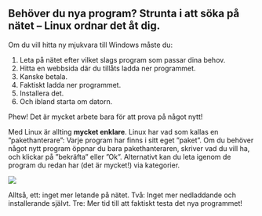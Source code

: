 ﻿<?php require("../../entete.php");?> <?php require("../../base.php");?> <?php require("../../fonctions.php");?>

<div id="corps">

<h2>Behöver du nya program? Strunta i att söka på nätet – Linux ordnar det åt dig.</h2>

Om du vill hitta ny mjukvara till Windows måste du:

<ol>
<li>Leta på nätet efter vilket slags program som passar dina behov.</li>
<li>Hitta en webbsida där du tillåts ladda ner programmet.</li>
<li>Kanske betala.</li>
<li>Faktiskt ladda ner programmet.</li>
<li>Installera det.</li>
<li>Och ibland starta om datorn.</li>
</ol>

Phew! Det är mycket arbete bara för att prova på något nytt!

Med Linux är allting <b>mycket enklare</b>. Linux har vad som kallas en ”pakethanterare”: Varje program har finns i sitt eget ”paket”. Om du behöver något nytt program öppnar du bara pakethanteraren, skriver vad du vill ha, och klickar på ”bekräfta” eller ”Ok”. Alternativt kan du leta igenom de program du redan har (det är mycket!) via kategorier.

<img src="Images/synaptic.png" />

Alltså, ett: inget mer letande på nätet. Två: Inget mer nedladdande och installerande självt. Tre: Mer tid till att faktiskt testa det nya programmet!

</div>



